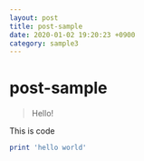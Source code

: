 ```yaml
---
layout: post
title: post-sample
date: 2020-01-02 19:20:23 +0900
category: sample3
---
```

# post-sample
> Hello!

This is code
```ruby
print 'hello world'
```
